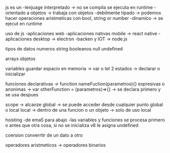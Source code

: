 js es un 
-lenjuage interpretado -> no se compila se ejecuta en runtime
-orientado a objetos -> trabaja con objetos
-debilmente tipado -> podemos hacer operaciones aristmeticas con bool, string or number
-dinamico -> se ejecut en runtime

uso de js
-aplicaciones web
-aplicaciones nativas mobile -> react native
-aplicaciones desktop -> electron
-backen y IOT -> node.js

tipos de datos
numeros
string
booleanos
null
undefined

arrays
objetos

variables
guardar espacio en memoria -> var o let
2 estados -> declarar o inicializar

funciones
declarativas -> function nameFuction(parametros){}
expresivas o anonimas -> var otherFunction = (parametros)=>{} -> se declara primero y se usa despues

scope -> alcanze
global -> se puede acceder desde cualquier punto global o local
local -> dentro de una funcion o un objeto -> solo de uso local

hoisting
-de ema5 para abajo 
-las variables y funciones se procesa primero o antes que otra cosa, si no se inicializa v8 le asigna undefined

coersion
converrtir de un dato a otro 
 
 operadores
 aristmeticos -> operadores binarios
 











